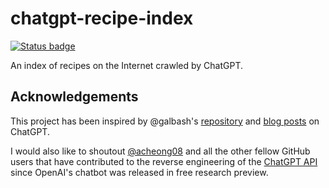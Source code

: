 # chatgpt-recipe-index

[![Status badge](https://img.shields.io/badge/status-alpha-green.svg)](https://shields.io/)

An index of recipes on the Internet crawled by ChatGPT.

## Acknowledgements

This project has been inspired by @galbash's [repository](https://github.com/galbash) and [blog posts](https://betterprogramming.pub/how-chatgpt-got-me-drunk-614d72d37f6f) on ChatGPT.

I would also like to shoutout [@acheong08](https://github.com/acheong08) and all the other fellow GitHub users that have contributed to the reverse engineering of the [ChatGPT API](https://github.com/acheong08/ChatGPT) since OpenAI's chatbot was released in free research preview.
